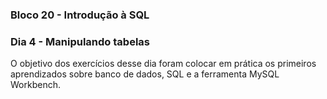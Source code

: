 ### Bloco 20 - Introdução à SQL
### Dia 4 - Manipulando tabelas

O objetivo dos exercícios desse dia foram colocar em prática os primeiros aprendizados sobre banco de dados, SQL e a ferramenta MySQL Workbench.
